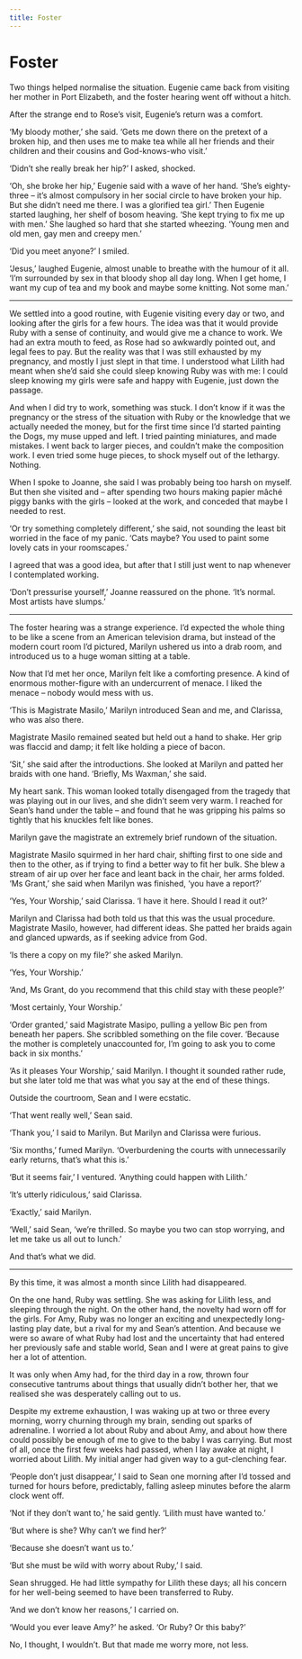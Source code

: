 ```yaml
---
title: Foster
---
```


# Foster

Two things helped normalise the situation. Eugenie came back from visiting her mother in Port Elizabeth, and the foster hearing went off without a hitch.

After the strange end to Rose’s visit, Eugenie’s return was a comfort.

‘My bloody mother,’ she said. ‘Gets me down there on the pretext of a broken hip, and then uses me to make tea while all her friends and their children and their cousins and God-knows-who visit.’

‘Didn’t she really break her hip?’ I asked, shocked.

‘Oh, she broke her hip,’ Eugenie said with a wave of her hand. ‘She’s eighty-three – it’s almost compulsory in her social circle to have broken your hip. But she didn’t need me there. I was a glorified tea girl.’ Then Eugenie started laughing, her shelf of bosom heaving. ‘She kept trying to fix me up with men.’ She laughed so hard that she started wheezing. ‘Young men and old men, gay men and creepy men.’

‘Did you meet anyone?’ I smiled.

‘Jesus,’ laughed Eugenie, almost unable to breathe with the humour of it all. ‘I’m surrounded by sex in that bloody shop all day long. When I get home, I want my cup of tea and my book and maybe some knitting. Not some man.’

***

We settled into a good routine, with Eugenie visiting every day or two, and looking after the girls for a few hours. The idea was that it would provide Ruby with a sense of continuity, and would give me a chance to work. We had an extra mouth to feed, as Rose had so awkwardly pointed out, and legal fees to pay. But the reality was that I was still exhausted by my pregnancy, and mostly I just slept in that time. I understood what Lilith had meant when she’d said she could sleep knowing Ruby was with me: I could sleep knowing my girls were safe and happy with Eugenie, just down the passage.

And when I did try to work, something was stuck. I don’t know if it was the pregnancy or the stress of the situation with Ruby or the knowledge that we actually needed the money, but for the first time since I’d started painting the Dogs, my muse upped and left. I tried painting miniatures, and made mistakes. I went back to larger pieces, and couldn’t make the composition work. I even tried some huge pieces, to shock myself out of the lethargy. Nothing.

When I spoke to Joanne, she said I was probably being too harsh on myself. But then she visited and – after spending two hours making papier mâché piggy banks with the girls – looked at the work, and conceded that maybe I needed to rest.

‘Or try something completely different,’ she said, not sounding the least bit worried in the face of my panic. ‘Cats maybe? You used to paint some lovely cats in your roomscapes.’

I agreed that was a good idea, but after that I still just went to nap whenever I contemplated working.

‘Don’t pressurise yourself,’ Joanne reassured on the phone. ‘It’s normal. Most artists have slumps.’

***

The foster hearing was a strange experience. I’d expected the whole thing to be like a scene from an American television drama, but instead of the modern court room I’d pictured, Marilyn ushered us into a drab room, and introduced us to a huge woman sitting at a table.

Now that I’d met her once, Marilyn felt like a comforting presence. A kind of enormous mother-figure with an undercurrent of menace. I liked the menace – nobody would mess with us.

‘This is Magistrate Masilo,’ Marilyn introduced Sean and me, and Clarissa, who was also there.

Magistrate Masilo remained seated but held out a hand to shake. Her grip was flaccid and damp; it felt like holding a piece of bacon.

‘Sit,’ she said after the introductions. She looked at Marilyn and patted her braids with one hand. ‘Briefly, Ms Waxman,’ she said.

My heart sank. This woman looked totally disengaged from the tragedy that was playing out in our lives, and she didn’t seem very warm. I reached for Sean’s hand under the table – and found that he was gripping his palms so tightly that his knuckles felt like bones.

Marilyn gave the magistrate an extremely brief rundown of the situation.

Magistrate Masilo squirmed in her hard chair, shifting first to one side and then to the other, as if trying to find a better way to fit her bulk. She blew a stream of air up over her face and leant back in the chair, her arms folded. ‘Ms Grant,’ she said when Marilyn was finished, ‘you have a report?’

‘Yes, Your Worship,’ said Clarissa. ‘I have it here. Should I read it out?’

Marilyn and Clarissa had both told us that this was the usual procedure. Magistrate Masilo, however, had different ideas. She patted her braids again and glanced upwards, as if seeking advice from God.

‘Is there a copy on my file?’ she asked Marilyn.

‘Yes, Your Worship.’

‘And, Ms Grant, do you recommend that this child stay with these people?’

‘Most certainly, Your Worship.’

‘Order granted,’ said Magistrate Masipo, pulling a yellow Bic pen from beneath her papers. She scribbled something on the file cover. ‘Because the mother is completely unaccounted for, I’m going to ask you to come back in six months.’

‘As it pleases Your Worship,’ said Marilyn. I thought it sounded rather rude, but she later told me that was what you say at the end of these things.

Outside the courtroom, Sean and I were ecstatic.

‘That went really well,’ Sean said.

‘Thank you,’ I said to Marilyn. But Marilyn and Clarissa were furious.

‘Six months,’ fumed Marilyn. ‘Overburdening the courts with unnecessarily early returns, that’s what this is.’

‘But it seems fair,’ I ventured. ‘Anything could happen with Lilith.’

‘It’s utterly ridiculous,’ said Clarissa.

‘Exactly,’ said Marilyn.

‘Well,’ said Sean, ‘we’re thrilled. So maybe you two can stop worrying, and let me take us all out to lunch.’

And that’s what we did.

***

By this time, it was almost a month since Lilith had disappeared.

On the one hand, Ruby was settling. She was asking for Lilith less, and sleeping through the night. On the other hand, the novelty had worn off for the girls. For Amy, Ruby was no longer an exciting and unexpectedly long-lasting play date, but a rival for my and Sean’s attention. And because we were so aware of what Ruby had lost and the uncertainty that had entered her previously safe and stable world, Sean and I were at great pains to give her a lot of attention.

It was only when Amy had, for the third day in a row, thrown four consecutive tantrums about things that usually didn’t bother her, that we realised she was desperately calling out to us.

Despite my extreme exhaustion, I was waking up at two or three every morning, worry churning through my brain, sending out sparks of adrenaline. I worried a lot about Ruby and about Amy, and about how there could possibly be enough of me to give to the baby I was carrying. But most of all, once the first few weeks had passed, when I lay awake at night, I worried about Lilith. My initial anger had given way to a gut-clenching fear.

‘People don’t just disappear,’ I said to Sean one morning after I’d tossed and turned for hours before, predictably, falling asleep minutes before the alarm clock went off.

‘Not if they don’t want to,’ he said gently. ‘Lilith must have wanted to.’

‘But where is she? Why can’t we find her?’

‘Because she doesn’t want us to.’

‘But she must be wild with worry about Ruby,’ I said.

Sean shrugged. He had little sympathy for Lilith these days; all his concern for her well-being seemed to have been transferred to Ruby.

‘And we don’t know her reasons,’ I carried on.

‘Would you ever leave Amy?’ he asked. ‘Or Ruby? Or this baby?’

No, I thought, I wouldn’t. But that made me worry more, not less.

